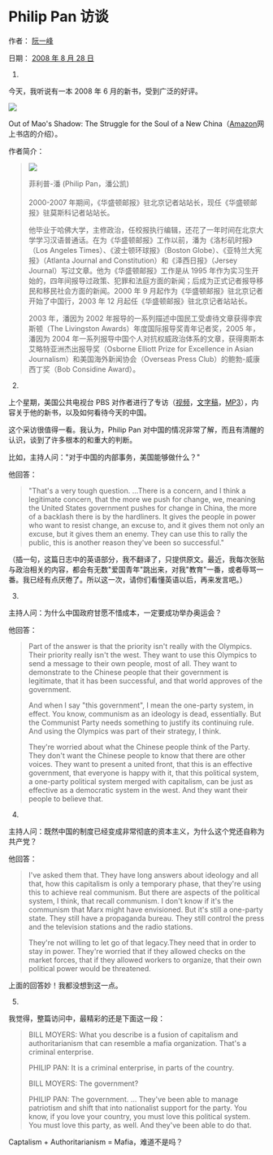 # Philip Pan 访谈

作者： [阮一峰](https://www.ruanyifeng.com/)

日期： [2008 年 8 月 28 日](https://www.ruanyifeng.com/blog/2008/08/)

1.

今天，我听说有一本 2008 年 6 月的新书，受到广泛的好评。

![](http://i260.photobucket.com/albums/ii7/ruanyf/blog/51eW4TZTvFL_SS500_.jpg)

Out of Mao's Shadow: The Struggle for the Soul of a New China（[Amazon](https://www.amazon.com/Out-Maos-Shadow-Struggle-China/dp/1416537058)网上书店的介绍）。

作者简介：

> ![](http://i260.photobucket.com/albums/ii7/ruanyf/blog/profile_pic2.jpg)
>
> 菲利普-潘 (Philip Pan，潘公凯)\
> \
> 2000-2007 年期间，《华盛顿邮报》驻北京记者站站长，现任《华盛顿邮报》驻莫斯科记者站站长。
>
> 他毕业于哈佛大学，主修政治，任校报执行编辑，还花了一年时间在北京大学学习汉语普通话。在为《华盛顿邮报》工作以前，潘为《洛杉矶时报》（Los Angeles Times）、《波士顿环球报》（Boston Globe）、《亚特兰大宪报》（Atlanta Journal and Constitution）和《泽西日报》（Jersey Journal）写过文章。他为《华盛顿邮报》工作是从 1995 年作为实习生开始的，四年间报导过政策、犯罪和法庭方面的新闻；后成为正式记者报导移民和移民社会方面的新闻。2000 年 9 月起作为《华盛顿邮报》驻北京记者开始了中国行，2003 年 12 月起任《华盛顿邮报》驻北京记者站站长。
>
> 2003 年，潘因为 2002 年报导的一系列描述中国民工受虐待文章获得李宾斯顿（The Livingston Awards）年度国际报导奖青年记者奖，2005 年，潘因为 2004 年一系列报导中国个人对抗权威政治体系的文章，获得奧斯本艾略特亚洲杰出报导奖（Osborne Elliott Prize for Excellence in Asian Journalism）和美国海外新闻协会（Overseas Press Club）的鲍勃-威康西丁奖（Bob Considine Award）。

2.

上个星期，美国公共电视台 PBS 对作者进行了专访（[视频](http://www.pbs.org/moyers/journal/08222008/watch3.html)，[文字稿](http://www.pbs.org/moyers/journal/08222008/transcript3.html)，[MP3](http://www.pbs.org/moyers/rss/media/BMJ-1219.mp3)），内容关于他的新书，以及如何看待今天的中国。

这个采访很值得一看。我认为，Philip Pan 对中国的情况非常了解，而且有清醒的认识，谈到了许多根本的和重大的判断。

比如，主持人问："对于中国的内部事务，美国能够做什么？"

他回答：

> "That's a very tough question. ...There is a concern, and I think a legitimate concern, that the more we push for change, we, meaning the United States government pushes for change in China, the more of a backlash there is by the hardliners. It gives the people in power who want to resist change, an excuse to, and it gives them not only an excuse, but it gives them an enemy. They can use this to rally the public, this is another reason they've been so successful."

（插一句，这篇日志中的英语部分，我不翻译了，只提供原文。最近，我每次张贴与政治相关的内容，都会有无数"爱国青年"跳出来，对我"教育"一番，或者辱骂一番。我已经有点厌倦了。所以这一次，请你们看懂英语以后，再来发言吧。）

3.

主持人问：为什么中国政府甘愿不惜成本，一定要成功举办奥运会？

他回答：

> Part of the answer is that the priority isn't really with the Olympics. Their priority really isn't the west. They want to use this Olympics to send a message to their own people, most of all. They want to demonstrate to the Chinese people that their government is legitimate, that it has been successful, and that world approves of the government.
>
> And when I say "this government", I mean the one-party system, in effect. You know, communism as an ideology is dead, essentially. But the Communist Party needs something to justify its continuing rule. And using the Olympics was part of their strategy, I think.
>
> They're worried about what the Chinese people think of the Party. They don't want the Chinese people to know that there are other voices. They want to present a united front, that this is an effective government, that everyone is happy with it, that this political system, a one-party political system merged with capitalism, can be just as effective as a democratic system in the west. And they want their people to believe that.

4.

主持人问：既然中国的制度已经变成非常彻底的资本主义，为什么这个党还自称为共产党？

他回答：

> I've asked them that. They have long answers about ideology and all that, how this capitalism is only a temporary phase, that they're using this to achieve real communism. But there are aspects of the political system, I think, that recall communism. I don't know if it's the communism that Marx might have envisioned. But it's still a one-party state. They still have a propaganda bureau. They still control the press and the television stations and the radio stations.
>
> They're not willing to let go of that legacy.They need that in order to stay in power. They're worried that if they allowed checks on the market forces, that if they allowed workers to organize, that their own political power would be threatened.

上面的回答妙！我都没想到这一点。

5.

我觉得，整篇访问中，最精彩的还是下面这一段：

> BILL MOYERS: What you describe is a fusion of capitalism and authoritarianism that can resemble a mafia organization. That's a criminal enterprise.
>
> PHILIP PAN: It is a criminal enterprise, in parts of the country.
>
> BILL MOYERS: The government?
>
> PHILIP PAN: The government. ... They've been able to manage patriotism and shift that into nationalist support for the party. You know, if you love your country, you must love this political system. You must love this party, as well. And they've been able to do that.

Captalism + Authoritarianism = Mafia，难道不是吗？
